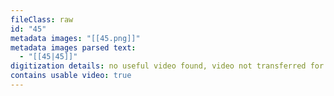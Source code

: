 ```yaml
---
fileClass: raw
id: "45"
metadata images: "[[45.png]]"
metadata images parsed text:
  - "[[45|45]]"
digitization details: no useful video found, video not transferred for parsing
contains usable video: true
---
```

